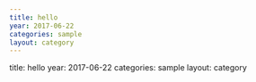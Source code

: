 ```yaml
---
title: hello
year: 2017-06-22
categories: sample
layout: category
---
```


title: hello
year: 2017-06-22
categories: sample
layout: category
